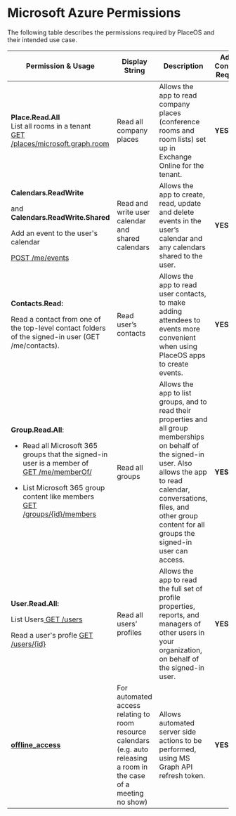 # Microsoft Azure Permissions

The following table describes the permissions required by PlaceOS and their intended use case.

| Permission & Usage                                                                                                                                                                                                                                                                                                                                                                                                                                                               | Display String                                                                                                         | Description                                                                                                                                                                                                                                              | Admin Conesent Required |
| -------------------------------------------------------------------------------------------------------------------------------------------------------------------------------------------------------------------------------------------------------------------------------------------------------------------------------------------------------------------------------------------------------------------------------------------------------------------------------- | ---------------------------------------------------------------------------------------------------------------------- | -------------------------------------------------------------------------------------------------------------------------------------------------------------------------------------------------------------------------------------------------------- | ----------------------- |
| <p><strong>Place.Read.All</strong> <br><strong></strong>List all rooms in a tenant <br><a href="https://docs.microsoft.com/en-us/graph/api/place-list?view=graph-rest-1.0&#x26;tabs=http">GET /places/microsoft.graph.room</a></p>                                                                                                                                                                                                                                               | Read all company places                                                                                                | Allows the app to read company places (conference rooms and room lists) set up in Exchange Online for the tenant.                                                                                                                                        | **YES**                 |
| <p><strong>Calendars.ReadWrite</strong> </p><p>and <strong>Calendars.ReadWrite.Shared</strong> </p><p>Add an event to the user's calendar </p><p><a href="https://docs.microsoft.com/en-us/graph/api/user-post-events?view=graph-rest-1.0&#x26;tabs=http">POST /me/events</a></p>                                                                                                                                                                                                | Read and write user calendar and shared calendars                                                                      | Allows the app to create, read, update and delete events in the user’s calendar and any calendars shared to the user.                                                                                                                                    | **YES**                 |
| <p><strong>Contacts.Read:</strong></p><p>Read a contact from one of the top-level contact folders of the signed-in user (GET /me/contacts).</p>                                                                                                                                                                                                                                                                                                                                  | Read user’s contacts                                                                                                   | Allows the app to read user contacts, to make adding attendees to events more convenient when using PlaceOS apps to create events.                                                                                                                       | **YES**                 |
| <p></p><p><strong>Group.Read.All</strong>:</p><ul><li>Read all Microsoft 365 groups that the signed-in user is a member of <br><a href="https://docs.microsoft.com/en-us/graph/api/user-list-memberof?view=graph-rest-1.0&#x26;tabs=http">GET /me/memberOf/</a></li></ul><ul><li>List Microsoft 365 group content like members <a href="https://docs.microsoft.com/en-us/graph/api/group-list-members?view=graph-rest-1.0&#x26;tabs=http">GET /groups/{id}/members</a></li></ul> | Read all groups                                                                                                        | Allows the app to list groups, and to read their properties and all group memberships on behalf of the signed-in user. Also allows the app to read calendar, conversations, files, and other group content for all groups the signed-in user can access. | **YES**                 |
| <p><strong>User.Read.All:</strong> </p><p>List Users<a href="https://docs.microsoft.com/en-us/graph/api/user-list?view=graph-rest-1.0&#x26;tabs=http"> GET /users</a></p><p>Read a user's profle <a href="https://docs.microsoft.com/en-us/graph/api/user-get?view=graph-rest-1.0&#x26;tabs=http">GET /users/{id}</a></p>                                                                                                                                                        | Read all users’ profiles                                                                                               | Allows the app to read the full set of profile properties, reports, and managers of other users in your organization, on behalf of the signed-in user.                                                                                                   | **YES**                 |
| ****[**offline\_access**](https://docs.microsoft.com/en-us/azure/active-directory/develop/v2-permissions-and-consent#offline\_access)****                                                                                                                                                                                                                                                                                                                                        | For automated access relating to room resource calendars (e.g. auto releasing a room in the case of a meeting no show) | Allows automated server side actions to be performed, using MS Graph API refresh token.                                                                                                                                                                  | **YES**                 |
